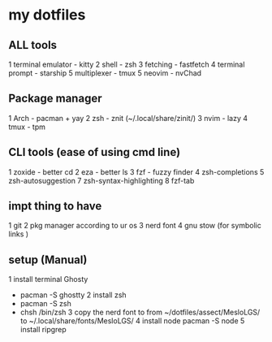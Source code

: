 # my dotfiles

## ALL tools 
 1 terminal emulator - kitty
 2 shell - zsh
 3 fetching - fastfetch
 4 terminal prompt - starship 
 5 multiplexer - tmux 
 5 neovim - nvChad 

## Package manager 
 1 Arch - pacman + yay
 2 zsh - znit (~/.local/share/zinit/)
 3 nvim - lazy
 4 tmux - tpm 

## CLI tools (ease of using cmd line)
 1 zoxide - better cd 
 2 eza - better ls 
 3 fzf - fuzzy finder 
 4 zsh-completions 
 5 zsh-autosuggestion
 7 zsh-syntax-highlighting
 8 fzf-tab

## impt thing to have 
 1 git 
 2 pkg manager according to ur os 
 3 nerd font 
 4 gnu stow (for symbolic links )

## setup (Manual)
 1 install terminal Ghosty
  * pacman -S ghostty
 2 install zsh 
  * pacman -S zsh 
  * chsh /bin/zsh
 3 copy the nerd font to from ~/dotfiles/assect/MesloLGS/ to ~/.local/share/fonts/MesloLGS/
 4 install node 
  pacman -S node 
 5 install ripgrep
